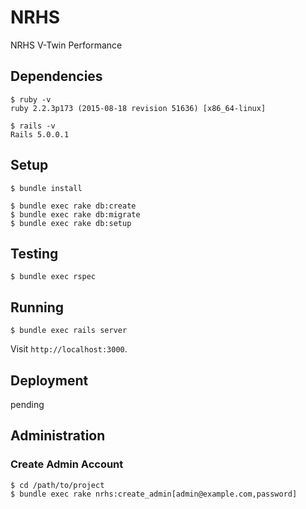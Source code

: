 # NRHS

NRHS V-Twin Performance


## Dependencies

    $ ruby -v
    ruby 2.2.3p173 (2015-08-18 revision 51636) [x86_64-linux]

    $ rails -v
    Rails 5.0.0.1


## Setup

    $ bundle install

    $ bundle exec rake db:create
    $ bundle exec rake db:migrate
    $ bundle exec rake db:setup


## Testing

    $ bundle exec rspec


## Running

    $ bundle exec rails server

Visit `http://localhost:3000`.


## Deployment

pending

## Administration

### Create Admin Account

    $ cd /path/to/project
    $ bundle exec rake nrhs:create_admin[admin@example.com,password]
